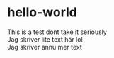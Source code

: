 # hello-world
This is a test dont take it seriously<br>
Jag skriver lite text här lol<br>
Jag skriver ännu mer text